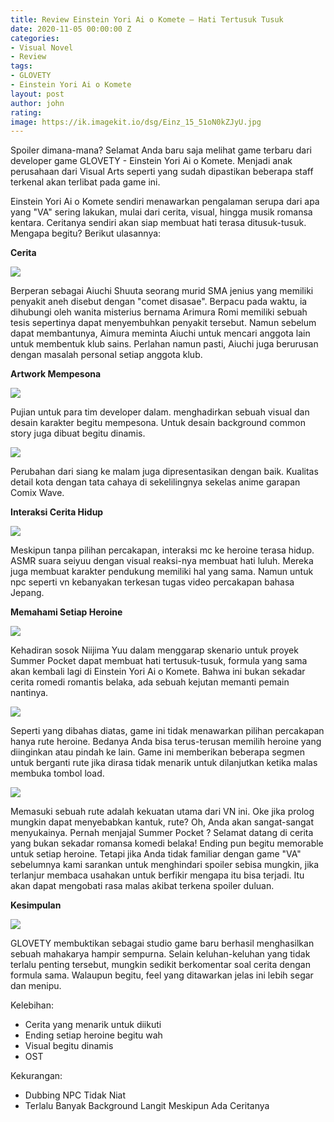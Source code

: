 ```yaml
---
title: Review Einstein Yori Ai o Komete — Hati Tertusuk Tusuk
date: 2020-11-05 00:00:00 Z
categories:
- Visual Novel
- Review
tags:
- GLOVETY
- Einstein Yori Ai o Komete
layout: post
author: john
rating: 
image: https://ik.imagekit.io/dsg/Einz_15_51oN0kZJyU.jpg
---
```


Spoiler dimana-mana? Selamat Anda baru saja melihat game terbaru dari developer game GLOVETY - Einstein Yori Ai o Komete. Menjadi anak perusahaan dari Visual Arts seperti yang sudah dipastikan beberapa staff terkenal akan terlibat pada game ini.

Einstein Yori Ai o Komete sendiri menawarkan pengalaman serupa dari apa yang "VA" sering lakukan, mulai dari cerita, visual, hingga musik romansa kentara. Ceritanya sendiri akan siap membuat hati terasa ditusuk-tusuk. Mengapa begitu? Berikut ulasannya:

**Cerita**

![](https://ik.imagekit.io/dsg/Einz_4_i8caecQDJ8.jpg)

Berperan sebagai Aiuchi Shuuta seorang murid SMA jenius yang memiliki penyakit aneh disebut dengan "comet disasae". Berpacu pada waktu, ia dihubungi oleh wanita misterius bernama Arimura Romi memiliki sebuah tesis sepertinya dapat menyembuhkan penyakit tersebut. Namun sebelum dapat membantunya, Aimura meminta Aiuchi untuk mencari anggota lain untuk membentuk klub sains. Perlahan namun pasti, Aiuchi juga berurusan dengan masalah personal setiap anggota klub.

**Artwork Mempesona**

![](https://ik.imagekit.io/dsg/Einz_2_o6ccHA8y8.jpg)

Pujian untuk para tim developer dalam. menghadirkan sebuah visual dan desain karakter begitu mempesona. Untuk desain background common story juga dibuat begitu dinamis.

![](https://ik.imagekit.io/dsg/Einz_14_SyLiN3byk.jpg)

Perubahan dari siang ke malam juga dipresentasikan dengan baik. Kualitas detail kota dengan tata cahaya di sekelilingnya sekelas anime garapan Comix Wave.

**Interaksi Cerita Hidup**

![](https://ik.imagekit.io/dsg/Einz_13_2uVHyUAESX.jpg)

Meskipun tanpa pilihan percakapan, interaksi mc ke heroine terasa hidup. ASMR suara seiyuu dengan visual reaksi-nya membuat hati luluh. Mereka juga membuat karakter pendukung memiliki hal yang sama. Namun untuk npc seperti vn kebanyakan terkesan tugas video percakapan bahasa Jepang.

**Memahami Setiap Heroine**

![](https://ik.imagekit.io/dsg/Einz_11_D_hfWrTbf.jpg)

Kehadiran sosok Niijima Yuu dalam menggarap skenario untuk proyek Summer Pocket dapat membuat hati tertusuk-tusuk, formula yang sama akan kembali lagi di Einstein Yori Ai o Komete. Bahwa ini bukan sekadar cerita romedi romantis belaka, ada sebuah kejutan memanti pemain nantinya.

![](https://ik.imagekit.io/dsg/Einz_17_qRVX67ai7.jpg)

Seperti yang dibahas diatas, game ini tidak menawarkan pilihan percakapan hanya rute heroine. Bedanya Anda bisa terus-terusan memilih heroine yang diinginkan atau pindah ke lain. Game ini memberikan beberapa segmen untuk berganti rute jika dirasa tidak menarik untuk dilanjutkan ketika malas membuka tombol load.

![](https://ik.imagekit.io/dsg/Einz_22_7iDaryDhkn.jpg)

Memasuki sebuah rute adalah kekuatan utama dari VN ini. Oke jika prolog mungkin dapat menyebabkan kantuk, rute? Oh, Anda akan sangat-sangat menyukainya. Pernah menjajal Summer Pocket ? Selamat datang di cerita yang bukan sekadar romansa komedi belaka! Ending pun begitu memorable untuk setiap heroine. Tetapi jika Anda tidak familiar dengan game "VA" sebelumnya kami sarankan untuk menghindari spoiler sebisa mungkin, jika terlanjur membaca usahakan untuk berfikir mengapa itu bisa terjadi. Itu akan dapat mengobati rasa malas akibat terkena spoiler duluan.

**Kesimpulan**

![](https://ik.imagekit.io/dsg/Einz_19_3ZxpUhIov.jpg)

GLOVETY membuktikan sebagai studio game baru berhasil menghasilkan sebuah mahakarya hampir sempurna. Selain keluhan-keluhan yang tidak terlalu penting tersebut, mungkin sedikit berkomentar soal cerita dengan formula sama. Walaupun begitu, feel yang ditawarkan jelas ini lebih segar dan menipu.

Kelebihan:

* Cerita yang menarik untuk diikuti
* Ending setiap heroine begitu wah
* Visual begitu dinamis
* OST

Kekurangan:

* Dubbing NPC Tidak Niat
* Terlalu Banyak Background Langit Meskipun Ada Ceritanya